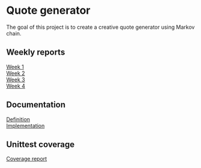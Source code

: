 # Quote generator
The goal of this project is to create a creative quote generator using Markov chain.

## Weekly reports
[Week 1](https://github.com/Jikke/Quote_generator/blob/main/documentation/week1.md) \
[Week 2](https://github.com/Jikke/Quote_generator/blob/main/documentation/week2.md) \
[Week 3](https://github.com/Jikke/Quote_generator/blob/main/documentation/week3.md) \
[Week 4](https://github.com/Jikke/Quote_generator/blob/main/documentation/week4.md)

## Documentation

[Definition](https://github.com/Jikke/Quote_generator/edit/main/documentation/definition.md) \
[Implementation](https://github.com/Jikke/Quote_generator/blob/main/documentation/implementation.md)

## Unittest coverage
[Coverage report](https://htmlpreview.github.io/?https://github.com/Jikke/Quote_generator/blob/main/documentation/index.html)
